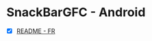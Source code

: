 # SnackBarGFC - Android

- [x] [README - FR](https://github.com/SASGeniusFlashConception/capacitor-snackbar-gfc/blob/master/doc/README-FR.md)
